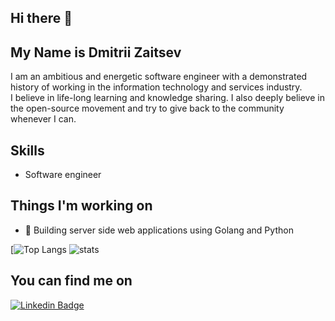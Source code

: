 ## Hi there 👋

## My Name is Dmitrii Zaitsev

I am an ambitious and energetic software engineer with a demonstrated history of working in the information technology and services industry.<br>
I believe in life-long learning and knowledge sharing. I also deeply believe in the open-source movement and try to give back to the community whenever I can.

## Skills
* Software engineer

## Things I'm working on
- 🔭 Building server side web applications using Golang and Python

[![Top Langs](https://github-readme-stats.vercel.app/api/top-langs/?username=dzaytsev91&count_private=true)
![stats](https://github-readme-stats.vercel.app/api?username=dzaytsev91&count_private=true)

## You can find me on
[![Linkedin Badge](https://img.shields.io/badge/-LinkedIn-blue?style=flat-square&logo=Linkedin&logoColor=white&link=https://www.linkedin.com/in/lucas-bittencourt/)](https://www.linkedin.com/in/dzaytsev91)<br>
